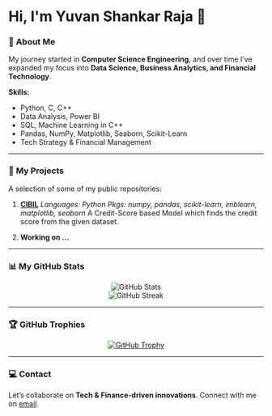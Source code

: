 # Hi, I'm Yuvan Shankar Raja 👋

### 🎯 **About Me**

My journey started in **Computer Science Engineering**, and over time I’ve expanded my focus into **Data Science, Business Analytics, and Financial Technology**.

**Skills:**

* Python, C, C++
* Data Analysis, Power BI
* SQL, Machine Learning in C++
* Pandas, NumPy, Matplotlib, Seaborn, Scikit-Learn
* Tech Strategy & Financial Management

---

### 🚀 **My Projects**

A selection of some of my public repositories:

1. **[CIBIL](https://github.com/yuvan0309/Credit-Score)**
   *Languages: Python*
   *Pkgs: numpy, pandas, scikit-learn, imblearn, matplotlib, seaborn*
   A Credit-Score based Model which finds the credit score from the given dataset.

2. **Working on ...**

---

### 📊 **My GitHub Stats**

<div align="center">
    <img src="https://github-readme-stats.vercel.app/api?username=Yuvan0309&show_icons=true&locale=en&theme=highcontrast" alt="GitHub Stats" />
</div>  

<div align="center">
    <img src="https://github-readme-streak-stats.herokuapp.com/?user=Yuvan0309&theme=highcontrast" alt="GitHub Streak" />
</div>  

---

### 🏆 **GitHub Trophies**

<div align="center">
    <a href="https://github.com/Yuvan0309">
        <img src="https://github-profile-trophy.vercel.app/?username=Yuvan0309&theme=calm&no-frame=true&margin-w=15&margin-h=15" alt="GitHub Trophy" />
    </a>
</div>  

---

### 💻 **Contact**

Let’s collaborate on **Tech & Finance-driven innovations**.
Connect with me on  [email](mailto:yuvan7480@gmail.com).

